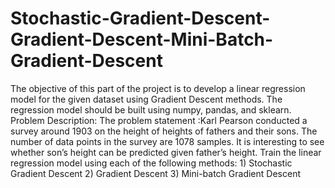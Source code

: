 # Stochastic-Gradient-Descent-Gradient-Descent-Mini-Batch-Gradient-Descent
The objective of this part of the project is to develop a linear regression model for the given dataset using Gradient Descent methods. The regression model should be built using numpy, pandas, and sklearn. Problem Description: The problem statement :Karl Pearson conducted a survey around 1903 on the height of heights of fathers and their sons. The number of data points in the survey are 1078 samples. It is interesting to see whether son’s height can be predicted given father’s height. Train the linear regression model using each of the following methods: 1) Stochastic Gradient Descent 2) Gradient Descent 3) Mini-batch Gradient Descent
